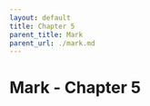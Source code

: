 ```yaml
---
layout: default
title: Chapter 5
parent_title: Mark
parent_url: ./mark.md
---
```


# Mark - Chapter 5
